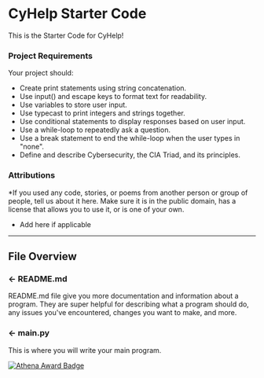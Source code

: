 # CyHelp Starter Code

This is the Starter Code for CyHelp!

### Project Requirements
Your project should:
- Create print statements using string concatenation.
- Use input() and escape keys to format text for readability.
- Use variables to store user input.
- Use typecast to print integers and strings together.
- Use conditional statements to display responses based on user input.
- Use a while-loop to repeatedly ask a question.
- Use a break statement to end the while-loop when the user types in "none".
- Define and describe Cybersecurity, the CIA Triad, and its principles.

###  Attributions
*If you used any code, stories, or poems from another person or group of people, tell us about it here. Make sure it is in the public domain, has a license that allows you to use it, or is one of your own. 
- Add here if applicable

---

## File Overview

### ← README.md

README.md file give you more documentation and information about a program. They are super helpful for describing what a program should do, any issues you've encountered, changes you want to make, and more. 

### ← main.py
This is where you will write your main program.

[![Athena Award Badge](https://img.shields.io/endpoint?url=https%3A%2F%2Faward.athena.hackclub.com%2Fapi%2Fbadge)](https://award.athena.hackclub.com?utm_source=readme)
